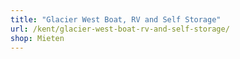 ```yaml
---
title: "Glacier West Boat, RV and Self Storage"
url: /kent/glacier-west-boat-rv-and-self-storage/
shop: Mieten
---
```

